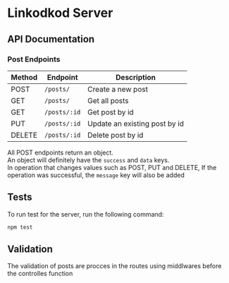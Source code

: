 # Linkodkod Server

## API Documentation

### Post Endpoints

| Method | Endpoint          | Description                   |
| ------ | ----------------- | ----------------------------- |
| POST   | `/posts/`         | Create a new post             |
| GET    | `/posts/`         | Get all posts                 |
| GET    | `/posts/:id`      | Get post by id                |
| PUT    | `/posts/:id`      | Update an existing post by id |
| DELETE | `/posts/:id`      | Delete post by id             |

All POST endpoints return an object.
</br>
An object will definitely have the `success` and `data` keys.
</br>
In operation that changes values ​​such as POST, PUT and DELETE, If the operation was successful, the `message` key will also be added

## Tests

To run test for the server, run the following command:

```bash
npm test
```

## Validation

The validation of posts are procces in the routes using middlwares before the controlles function

